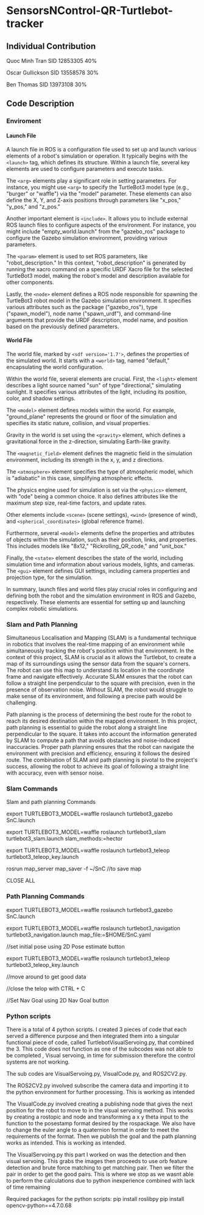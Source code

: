 # SensorsNControl-QR-Turtlebot-tracker

## Individual Contribution
Quoc Minh Tran SID 12853305 40%

Oscar Gullickson SID 13558578  30%

Ben Thomas SID 13973108 30%


## Code Description
### Enviroment
#### Launch File

A launch file in ROS is a configuration file used to set up and launch various elements of a robot's simulation or operation. It typically begins with the `<launch>` tag, which defines its structure. Within a launch file, several key elements are used to configure parameters and execute tasks.

The `<arg>` elements play a significant role in setting parameters. For instance, you might use `<arg>` to specify the TurtleBot3 model type (e.g., "burger" or "waffle") via the "model" parameter. These elements can also define the X, Y, and Z-axis positions through parameters like "x_pos," "y_pos," and "z_pos."

Another important element is `<include>`. It allows you to include external ROS launch files to configure aspects of the environment. For instance, you might include "empty_world.launch" from the "gazebo_ros" package to configure the Gazebo simulation environment, providing various parameters.

The `<param>` element is used to set ROS parameters, like "robot_description." In this context, "robot_description" is generated by running the xacro command on a specific URDF Xacro file for the selected TurtleBot3 model, making the robot's model and description available for other components.

Lastly, the `<node>` element defines a ROS node responsible for spawning the TurtleBot3 robot model in the Gazebo simulation environment. It specifies various attributes such as the package ("gazebo_ros"), type ("spawn_model"), node name ("spawn_urdf"), and command-line arguments that provide the URDF description, model name, and position based on the previously defined parameters.

#### World File

The world file, marked by `<sdf version='1.7'>`, defines the properties of the simulated world. It starts with a `<world>` tag, named "default," encapsulating the world configuration.

Within the world file, several elements are crucial. First, the `<light>` element describes a light source named "sun" of type "directional," simulating sunlight. It specifies various attributes of the light, including its position, color, and shadow settings.

The `<model>` element defines models within the world. For example, "ground_plane" represents the ground or floor of the simulation and specifies its static nature, collision, and visual properties.

Gravity in the world is set using the `<gravity>` element, which defines a gravitational force in the z-direction, simulating Earth-like gravity.

The `<magnetic_field>` element defines the magnetic field in the simulation environment, including its strength in the x, y, and z directions.

The `<atmosphere>` element specifies the type of atmospheric model, which is "adiabatic" in this case, simplifying atmospheric effects.

The physics engine used for simulation is set via the `<physics>` element, with "ode" being a common choice. It also defines attributes like the maximum step size, real-time factors, and update rates.

Other elements include `<scene>` (scene settings), `<wind>` (presence of wind), and `<spherical_coordinates>` (global reference frame).

Furthermore, several `<model>` elements define the properties and attributes of objects within the simulation, such as their position, links, and properties. This includes models like "8x12," "Rickrolling_QR_code," and "unit_box."

Finally, the `<state>` element describes the state of the world, including simulation time and information about various models, lights, and cameras. The `<gui>` element defines GUI settings, including camera properties and projection type, for the simulation.

In summary, launch files and world files play crucial roles in configuring and defining both the robot and the simulation environment in ROS and Gazebo, respectively. These elements are essential for setting up and launching complex robotic simulations.

### Slam and Path Planning
Simultaneous Localisation and Mapping (SLAM) is a fundamental technique in robotics that involves the real-time mapping of an environment while simultaneously tracking the robot's position within that environment. In the context of this project, SLAM is crucial as it allows the Turtlebot, to create a map of its surroundings using the sensor data from the square's corners. The robot can use this map to understand its location in the coordinate frame and navigate effectively. Accurate SLAM ensures that the robot can follow a straight line perpendicular to the square with precision, even in the presence of observation noise. Without SLAM, the robot would struggle to make sense of its environment, and following a precise path would be challenging.

Path planning is the process of determining the best route for the robot to reach its desired destination within the mapped environment. In this project, path planning is essential to guide the robot along a straight line perpendicular to the square. It takes into account the information generated by SLAM to compute a path that avoids obstacles and noise-induced inaccuracies. Proper path planning ensures that the robot can navigate the environment with precision and efficiency, ensuring it follows the desired route. The combination of SLAM and path planning is pivotal to the project's success, allowing the robot to achieve its goal of following a straight line with accuracy, even with sensor noise.

### Slam Commands
Slam and path planning Commands

export TURTLEBOT3_MODEL=waffle
roslaunch turtlebot3_gazebo SnC.launch

export TURTLEBOT3_MODEL=waffle
roslaunch turtlebot3_slam turtlebot3_slam.launch slam_methods:=hector

export TURTLEBOT3_MODEL=waffle
roslaunch turtlebot3_teleop turtlebot3_teleop_key.launch

rosrun map_server map_saver -f ~/SnC	//to save map 

CLOSE ALL

### Path Planning Commands

export TURTLEBOT3_MODEL=waffle
roslaunch turtlebot3_gazebo SnC.launch

export TURTLEBOT3_MODEL=waffle
roslaunch turtlebot3_navigation turtlebot3_navigation.launch map_file:=$HOME/SnC.yaml

//set initial pose using 2D Pose estimate button

export TURTLEBOT3_MODEL=waffle
roslaunch turtlebot3_teleop turtlebot3_teleop_key.launch

//move around to get good data

//close the telop with CTRL + C

//Set Nav Goal using 2D Nav Goal button

### Python scripts
There is a total of 4 python scripts. 
I created 3 pieces of code that each served a difference purpose and then integrated them into a singular functional piece of code, called TurtlebotVisualServoing.py, that combined the 3.  This code does not function as one of the subcodes was not able to be completed , Visual servoing, in time for submission therefore the control systems are not working.

The sub codes are VisualServoing.py, VisualCode.py, and ROS2CV2.py. 

The ROS2CV2.py  involved subscribe the camera data and importing it to the python environment for further processing. This is working as intended

The VisualCode.py involved creating a publishing node that gives the next position for the robot to move to in the visual servoing method. This works by creating a rostopic and node and transforming a x y theta input to the function to the posestamp format desired by the rospackage. We also have to change the euler angle to a quaternion format in order to meet the requirements of the format. Then we publish the goal and the path planning works as intended. This is working as intended.

The VisualServoing.py this part I worked on was the detection and then visual servoing. This grabs the images then proceeds to use orb feature detection and brute force matching to get matching pair. Then we filter the pair in order to get the good pairs. This is where we stop as we wasnt able to perform the calculations due to python inexperience combined with lack of time remaining 

Required packages for the python scripts:
    pip install roslibpy
    pip install opencv-python==4.7.0.68
